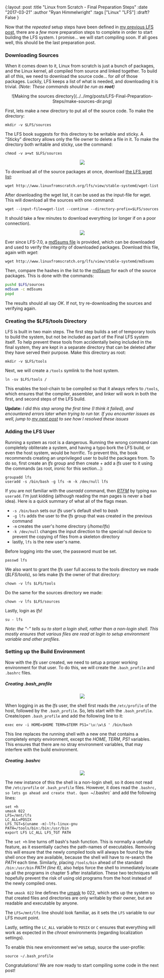 {:layout :post
:title  "Linux from Scratch - Final Preparation Steps"
:date "2017-03-21"
:author "Ryan Himmelwright"
:tags ["Linux" "LFS"]
:draft? False
}


Now that the *repeated* setup steps have been defined in [my previous LFS post](../LFS-Repeated=Setup-Steps/), there are a *few* more preparation steps to complete in order to start building the LFS system. I promise... we will start compiling soon. If all goes well, this should be the last preparation post.

<!-- more -->

### Downloading Sources
When it comes down to it, Linux from scratch is just a bunch of packages, and the Linux kernel, all compiled from source and linked together. To build all of this, we need to download the source code... for *all* of those packages. Luckily, LFS keeps a list of what is needed, and downloading it is trivial. *(Note: These commands should be run as <b>root</b>)*

<center>
![Making the sources directory](../../img/posts/LFS-Final-Preparation-Steps/make-sources-dir.png)
</center>

First, lets make a new directory to put all of the source code. To make the directory:

```
mkdir -v $LFS/sources
```

The LFS book suggests for this directory to be writable and sticky. A "Sticky" directory allows only the file owner to delete a file in it. To make the directory both writable and sticky, use the command:

```
chmod -v a+wt $LFS/sources
```


<center>
<img src="../../img/posts/LFS-Final-Preparation-Steps/wget-sources-play.png" name="pic" onmouseover="this.src='../../img/posts/LFS-Final-Preparation-Steps/wget-sources.gif'" onmouseout="this.src='../../img/posts/LFS-Final-Preparation-Steps/wget-sources-play.png'"> 
</center>

To download all of the source packages at once, download [the LFS wget list](http://www.linuxfromscratch.org/lfs/view/stable-systemd/wget-list):


```
wget http://www.linuxfromscratch.org/lfs/view/stable-systemd/wget-list
```

After downloading the wget list, it can be used as the input-file for wget. This will download all the sources with one command:

```
wget --input-file=wget-list --continue --directory-prefix=$LFS/sources
```

It should take a few minutes to download everything (or longer if on a poor connection).


<center>
<img src="../../img/posts/LFS-Final-Preparation-Steps/sources-md5-play.png" name="pic" onmouseover="this.src='../../img/posts/LFS-Final-Preparation-Steps/sources-md5.gif'" onmouseout="this.src='../../img/posts/LFS-Final-Preparation-Steps/sources-md5-play.png'"> 
</center>


Ever since LFS-7.0, a [md5sums file](http://www.linuxfromscratch.org/lfs/view/stable-systemd/md5sums) is provided, which can be downloaded and used to verify the integrity of downloaded packages. Download this file, again with *wget*:

```
wget http://www.linuxfromscratch.org/lfs/view/stable-systemd/md5sums
```

Then, compare the hashes in the list to the [md5sum](https://en.wikipedia.org/wiki/Md5sum) for each of the source packages. This is done with the commands:

```bash
pushd $LFS/sources
md5sum -c md5sums
popd
```

The results should all say *OK*. If not, try re-downloading the sources and verifying again.


### Creating the $LFS/tools Directory
LFS is built in two main steps. The first step builds a set of temporary tools to build the system, but not be included as part of the Final LFS system itself. To help prevent these tools from accidentally being included in the final system, they are kept in a separate directory that can be deleted after they have served their purpose. Make this directory as root:

```
mkdir -v $LFS/tools
```

Next, we will create a `/tools` symlink to the host system. 

```
ln -sv $LFS/tools /
```

This enables the tool-chain to be compiled so that it always refers to `/tools`, which ensures that the compiler, assembler, and linker will work in both the first, and second steps of the LFS build.

**Update:** *I did this step wrong the first time (I think it failed), and encountered errors later when trying to run tar. If you encounter issues as well, jump to [my next post](../LFS-SBUs-and-Binutils/) to see how I resolved these issues*

### Adding the LFS User
Running a system as root is a dangerous. Running the wrong command can completely obliterate a system, and having a typo bork the LFS build, or even the host system, would be horrific. To prevent this, the book recommends creating an unprivileged user to build the packages from. To do so, first create an *lfs* group and then create + add a *lfs* user to it using the commands (as root, ironic for this section...):

```
groupadd lfs
useradd -s /bin/bash -g lfs -m -k /dev/null lfs
```
If you are not familiar with the *useradd* command, then [*RTFM*](https://en.wikipedia.org/wiki/RTFM) by typing `man useradd`. I'm just kidding (although reading the man pages is never a bad idea). Here is a quick summary of what all of the flags mean. 

- `-s /bin/bash` sets our *lfs* user's default shell to *bash*
- `-g lfs` adds the user to the *lfs* group that was created in the previous command
- `-m` creates the user's home directory (*/home/lfs*)
- `-k /dev/null` changes the input direction to the special null device to prevent the copying of files from a skeleton directory
- lastly, `lfs` is the new user's name.

Before logging into the user, the password must be set. 

```
passwd lfs
```

We also want to grant the *lfs* user full access to the tools directory we made (*$LFS/tools*), so lets make *lfs* the owner of that directory:

```
chown -v lfs $LFS/tools
```

Do the same for the sources directory we made:

```
chown -v lfs $LFS/sources
```

Lastly, login as *lfs*!

```
su - lfs
```

*Note: the "-" tells su to start a login shell, rather than a non-login shell. This mostly ensures that various files are read at login to setup environment variable and other profiles.*

### Setting up the Build Environment
Now with the *lfs* user created, we need to setup a proper working environment for that user. To do this, we will create the `.bash_profile` and `.bashrc` files. 

##### Creating .bash_profile

<center>
<img src="../../img/posts/LFS-Final-Preparation-Steps/set-bash-profile.png" name="pic" onmouseover="this.src='../../img/posts/LFS-Final-Preparation-Steps/set-bash-profile.gif'" onmouseout="this.src='../../img/posts/LFS-Final-Preparation-Steps/set-bash-profile.png'"> 
</center>

When logging in as the *lfs* user, the shell first reads the `/etc/profile` of the host, followed by the `.bash_profile`. So, lets start with the `.bash_profile`. Create/open `.bash_profile` and add the following line to it:

```
exec env -i HOME=$HOME TERM=$TERM PS1='\u:\w\$ ' /bin/bash
``` 

This line replaces the running shell with a new one that contains a completely empty environment, except the *HOME*, *TERM*, *PS1* variables. This ensures that there are no stray environment variables, that may interfere with the build environment.

##### Creating .bashrc

<center>
<img src="../../img/posts/LFS-Final-Preparation-Steps/set-bashrc.png" name="pic" onmouseover="this.src='../../img/posts/LFS-Final-Preparation-Steps/set-bashrc.gif'" onmouseout="this.src='../../img/posts/LFS-Final-Preparation-Steps/set-bashrc.png'"> 
</center>

The new instance of this the shell is a non-login shell, so it does not read the `/etc/profile` or `.bash_profile` files. However, it does read the `.bashrc, so lets go ahead and create that. Open `~/.bashrc` and add the following lines:

```
set +h
umask 022
LFS=/mnt/lfs
LC_ALL=POSIX
LFS_TGT=$(uname -m)-lfs-linux-gnu
PATH=/tools/bin:/bin:/usr/bin
export LFS LC_ALL LFS_TGT PATH

```

The `set +h` line turns off bash's hash function. This is normally a usefully feature, as it essentially caches the path-names of executables. Removing this will ensure that the newly compiled tools will always be found by the shell once they are available, because the shell will have to re-search the *PATH* each time. Similarly, placing `/tools/bin` ahead of the standard `/bin:/usr/bin` *PATH* *(line 6)*, also helps force the shell to immediately locate up all the programs in chapter 5 after installation. These two techniques will hopefully prevent the risk of using old programs from the host instead of the newly compiled ones.

The `umask 022` line defines the [umask](https://en.wikipedia.org/wiki/Umask) to 022, which sets up the system so that created files and directories are only writable by their owner, but are readable and executable by anyone.

The `LFS=/mnt/lfs` line should look familiar, as it sets the `LFS` variable to our LFS mount point.

Lastly, setting the `LC_ALL` variable to `POSIX` or `C` ensures that everything will work as expected in the *chroot* environments (regarding localization settings).

To enable this new environment we've setup, source the user-profile:

```
source ~/.bash_profile
```

Congratulations! We are now ready to start compiling some code in the next post!
